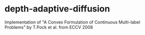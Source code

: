 # depth-adaptive-diffusion
Implementation of "A Convex Formulation of Continuous Multi-label Problems" by T.Pock et al. from ECCV 2008
